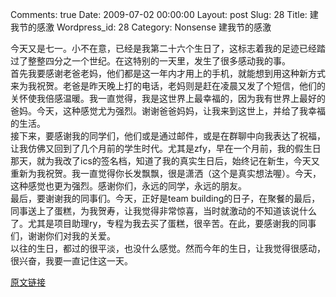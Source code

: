 Comments: true
Date: 2009-07-02 00:00:00
Layout: post
Slug: 28
Title: 建我节的感激
Wordpress_id: 28
Category: Nonsense
建我节的感激

  
今天又是七一。小不在意，已经是我第二十六个生日了，这标志着我的足迹已经踏过了整整四分之一个世纪。在这特别的一天里，发生了很多感动我的事。  
首先我要感谢老爸老妈，他们都是这一年内才用上的手机，就能想到用这种新方式来为我祝贺。老爸是昨天晚上打的电话，老妈则是赶在凌晨又发了个短信，他们的关怀使我倍感温暖。我一直觉得，我是这世界上最幸福的，因为我有世界上最好的爸妈。今天，这种感觉尤为强烈。谢谢爸爸妈妈，让我来到这世上，并给了我幸福的生活。  
接下来，要感谢我的同学们，他们或是通过邮件，或是在群聊中向我表达了祝福，让我仿佛又回到了几个月前的学生时代。尤其是zfy，早在一个月前，我的假生日那天，就为我改了ics的签名档，知道了我的真实生日后，始终记在新生，今天又重新为我祝贺。我一直觉得你长发飘飘，很是潇洒（这个是真实想法喔）。今天，这种感觉也更为强烈。感谢你们，永远的同学，永远的朋友。  
最后，要谢谢我的同事们。今天，正好是team building的日子，在聚餐的最后，同事送上了蛋糕，为我贺寿，让我觉得非常惊喜，当时就激动的不知道该说什么了。尤其是项目助理ry，专程为我去买了蛋糕，很辛苦。在此，要感谢我的同事们，谢谢你们对我的关爱。  
以往的生日，都过的很平淡，也没什么感觉。然而今年的生日，让我觉得很感动，很兴奋，我要一直记住这一天。  


[原文链接](http://lw02nju.blog.163.com/blog/static/11160279200962149618/)
